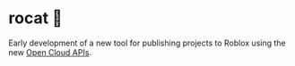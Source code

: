 # rocat 🚀

Early development of a new tool for publishing projects to Roblox using the new [Open Cloud APIs](https://devforum.roblox.com/t/open-cloud-publishing-your-places-with-api-keys-is-now-live/1485135).
